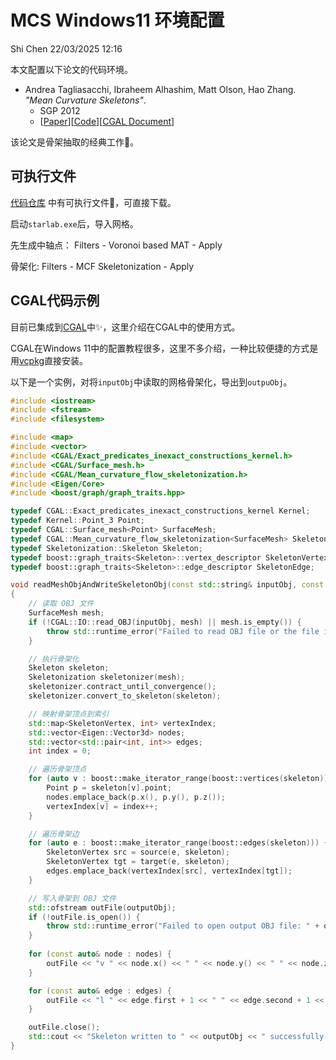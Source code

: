 # MCS Windows11 环境配置
Shi Chen 
22/03/2025 12:16

本文配置以下论文的代码环境。
- Andrea Tagliasacchi, Ibraheem Alhashim, Matt Olson, Hao Zhang. *"Mean Curvature Skeletons"*. 
  - SGP 2012 
  - [[Paper](https://projet.liris.cnrs.fr/imagine/pub/proceedings/SGP-2012/pdf/v31i5pp1735-1744.pdf)][[Code](https://github.com/taiya/starlab-mcfskel)][[CGAL Document](https://doc.cgal.org/latest/Surface_mesh_skeletonization/index.html)]

该论文是骨架抽取的经典工作:star2:。
## 可执行文件
[代码仓库](https://github.com/taiya/starlab-mcfskel) 中有可执行文件:dizzy:，可直接下载。

启动`starlab.exe`后，导入网格。

先生成中轴点：
Filters - Voronoi based MAT - Apply

骨架化:
Filters - MCF Skeletonization - Apply

## CGAL代码示例
目前已集成到[CGAL](https://www.cgal.org/)中:sparkles:，这里介绍在CGAL中的使用方式。

CGAL在Windows 11中的配置教程很多，这里不多介绍，一种比较便捷的方式是用[vcpkg](https://github.com/microsoft/vcpkg)直接安装。

以下是一个实例，对将`inputObj`中读取的网格骨架化，导出到`outpuObj`。
```cpp
#include <iostream>
#include <fstream>
#include <filesystem>

#include <map>
#include <vector>
#include <CGAL/Exact_predicates_inexact_constructions_kernel.h>
#include <CGAL/Surface_mesh.h>
#include <CGAL/Mean_curvature_flow_skeletonization.h>
#include <Eigen/Core>
#include <boost/graph/graph_traits.hpp>  

typedef CGAL::Exact_predicates_inexact_constructions_kernel Kernel;
typedef Kernel::Point_3 Point;
typedef CGAL::Surface_mesh<Point> SurfaceMesh;
typedef CGAL::Mean_curvature_flow_skeletonization<SurfaceMesh> Skeletonization;
typedef Skeletonization::Skeleton Skeleton;
typedef boost::graph_traits<Skeleton>::vertex_descriptor SkeletonVertex;
typedef boost::graph_traits<Skeleton>::edge_descriptor SkeletonEdge;

void readMeshObjAndWriteSkeletonObj(const std::string& inputObj, const std::string& outputObj) 
{
    // 读取 OBJ 文件
    SurfaceMesh mesh;
    if (!CGAL::IO::read_OBJ(inputObj, mesh) || mesh.is_empty()) {
        throw std::runtime_error("Failed to read OBJ file or the file is empty.");
    }

    // 执行骨架化
    Skeleton skeleton;
    Skeletonization skeletonizer(mesh);
    skeletonizer.contract_until_convergence();
    skeletonizer.convert_to_skeleton(skeleton);

    // 映射骨架顶点到索引
    std::map<SkeletonVertex, int> vertexIndex;
    std::vector<Eigen::Vector3d> nodes;
    std::vector<std::pair<int, int>> edges;
    int index = 0;

    // 遍历骨架顶点
    for (auto v : boost::make_iterator_range(boost::vertices(skeleton))) {
        Point p = skeleton[v].point;
        nodes.emplace_back(p.x(), p.y(), p.z());
        vertexIndex[v] = index++;
    }

    // 遍历骨架边
    for (auto e : boost::make_iterator_range(boost::edges(skeleton))) {
        SkeletonVertex src = source(e, skeleton);
        SkeletonVertex tgt = target(e, skeleton);
        edges.emplace_back(vertexIndex[src], vertexIndex[tgt]);
    }

    // 写入骨架到 OBJ 文件
    std::ofstream outFile(outputObj);
    if (!outFile.is_open()) {
        throw std::runtime_error("Failed to open output OBJ file: " + outputObj);
    }
    
    for (const auto& node : nodes) {
        outFile << "v " << node.x() << " " << node.y() << " " << node.z() << "\n";
    }

    for (const auto& edge : edges) {
        outFile << "l " << edge.first + 1 << " " << edge.second + 1 << "\n"; // OBJ 索引从 1 开始
    }

    outFile.close();
    std::cout << "Skeleton written to " << outputObj << " successfully!" << std::endl;
}